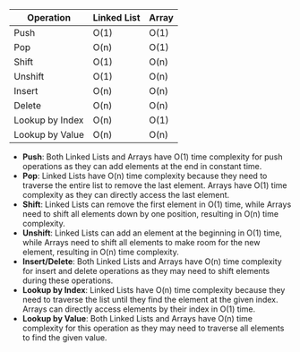 | Operation | Linked List | Array |
|-----------|-------------|-------|
| Push      | O(1)        | O(1)  |
| Pop       | O(n)        | O(1)  |
| Shift     | O(1)        | O(n)  |
| Unshift   | O(1)        | O(n)  |
| Insert    | O(n)        | O(n)  |
| Delete    | O(n)        | O(n)  |
| Lookup by Index | O(n)  | O(1)  |
| Lookup by Value | O(n)  | O(n)  |

- **Push**: Both Linked Lists and Arrays have O(1) time complexity for push operations as they can add elements at the end in constant time.
- **Pop**: Linked Lists have O(n) time complexity because they need to traverse the entire list to remove the last element. Arrays have O(1) time complexity as they can directly access the last element.
- **Shift**: Linked Lists can remove the first element in O(1) time, while Arrays need to shift all elements down by one position, resulting in O(n) time complexity.
- **Unshift**: Linked Lists can add an element at the beginning in O(1) time, while Arrays need to shift all elements to make room for the new element, resulting in O(n) time complexity.
- **Insert/Delete**: Both Linked Lists and Arrays have O(n) time complexity for insert and delete operations as they may need to shift elements during these operations.
- **Lookup by Index**: Linked Lists have O(n) time complexity because they need to traverse the list until they find the element at the given index. Arrays can directly access elements by their index in O(1) time.
- **Lookup by Value**: Both Linked Lists and Arrays have O(n) time complexity for this operation as they may need to traverse all elements to find the given value.